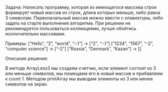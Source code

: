 Задача: Написать программу, которая из имеющегося массива строк формирует новый массив из строк, длина которых меньше, либо равна 3 символам. Первоначальный массив можно ввести с клавиатуры, либо задать на старте выполнения алгоритма. При решении не рекомендуется пользоваться коллекциями, лучше обойтись исключительно массивами.

Примеры:
[“Hello”, “2”, “world”, “:-)”] → [“2”, “:-)”]
[“1234”, “1567”, “-2”, “computer science”] → [“-2”]
[“Russia”, “Denmark”, “Kazan”] → []

Описание решения: 

В методе ArrayLess3 мы создаем счетчик, если элемент состоит из 3 или меньше символов, мы помещаем его в новый массив и прибавляем к count 1. Методом printArray мы выводим элементы из 3 или менее символов на экран. 
